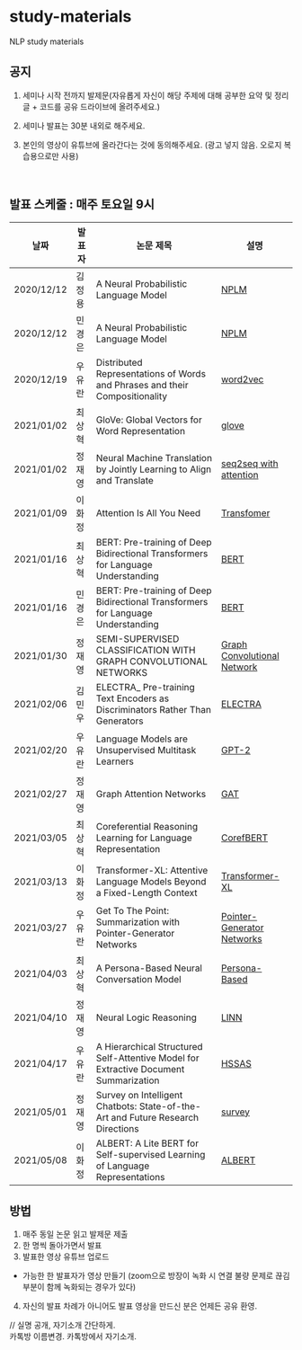 # study-materials
NLP study materials

## 공지

1. 세미나 시작 전까지 발제문(자유롭게 자신이 해당 주제에 대해 공부한 요약 및 정리 글 + 코드를 공유 드라이브에 올려주세요.)

2. 세미나 발표는 30분 내외로 해주세요.

3. 본인의 영상이 유튜브에 올라간다는 것에 동의해주세요. (광고 넣지 않음. 오로지 복습용으로만 사용)

</br>

## 발표 스케줄 : 매주 토요일 9시


| 날짜 |  발 표 자 | 논문 제목 | 설명 |
|-------|-------|-------|---|
|2020/12/12| 김정용 |A Neural Probabilistic Language Model|[NPLM](https://jmlr.org/papers/volume3/tmp/bengio03a.pdf)|
|2020/12/12| 민경은 |A Neural Probabilistic Language Model|[NPLM](https://jmlr.org/papers/volume3/tmp/bengio03a.pdf)|
|2020/12/19| 우유란 |Distributed Representations of Words and Phrases and their Compositionality|[word2vec](https://papers.nips.cc/paper/2013/file/9aa42b31882ec039965f3c4923ce901b-Paper.pdf)|
|2021/01/02| 최상혁 |GloVe: Global Vectors for Word Representation|[glove](https://nlp.stanford.edu/pubs/glove.pdf)|
|2021/01/02| 정재영 |Neural Machine Translation by Jointly Learning to Align and Translate|[seq2seq with attention](https://arxiv.org/abs/1409.0473)|
|2021/01/09| 이화정 |Attention Is All You Need|[Transfomer](https://arxiv.org/abs/1706.03762)|
|2021/01/16| 최상혁 |BERT: Pre-training of Deep Bidirectional Transformers for Language Understanding|[BERT](https://arxiv.org/abs/1810.04805)|
|2021/01/16| 민경은 |BERT: Pre-training of Deep Bidirectional Transformers for Language Understanding|[BERT](https://arxiv.org/abs/1810.04805)|
|2021/01/30| 정재영 |SEMI-SUPERVISED CLASSIFICATION WITH GRAPH CONVOLUTIONAL NETWORKS|[Graph Convolutional Network](https://arxiv.org/abs/1609.02907)|
|2021/02/06| 김민우 |ELECTRA_ Pre-training Text Encoders as Discriminators Rather Than Generators|[ELECTRA](https://arxiv.org/abs/2003.10555)|
|2021/02/20| 우유란 |Language Models are Unsupervised Multitask Learners|[GPT-2](https://d4mucfpksywv.cloudfront.net/better-language-models/language_models_are_unsupervised_multitask_learners.pdf)|  
|2021/02/27| 정재영 |Graph Attention Networks|[GAT](https://arxiv.org/abs/1710.10903)|
|2021/03/05| 최상혁 |Coreferential Reasoning Learning for Language Representation|[CorefBERT](https://arxiv.org/abs/2004.06870)|
|2021/03/13| 이화정 |Transformer-XL: Attentive Language Models Beyond a Fixed-Length Context|[Transformer-XL](https://arxiv.org/abs/1901.02860)|
|2021/03/27| 우유란 |Get To The Point: Summarization with Pointer-Generator Networks|[Pointer-Generator Networks](https://arxiv.org/abs/1704.04368)|
|2021/04/03| 최상혁 |A Persona-Based Neural Conversation Model|[Persona-Based](https://arxiv.org/abs/1603.06155)|
|2021/04/10| 정재영 |Neural Logic Reasoning|[LINN](https://arxiv.org/abs/2008.09514)|
|2021/04/17| 우유란 |A Hierarchical Structured Self-Attentive Model for Extractive Document Summarization |[HSSAS](https://arxiv.org/abs/1805.07799)|
|2021/05/01| 정재영 |Survey on Intelligent Chatbots: State-of-the-Art and Future Research Directions |[survey](https://www.researchgate.net/publication/333931397_Survey_on_Intelligent_Chatbots_State-of-the-Art_and_Future_Research_Directions)|
|2021/05/08| 이화정 |ALBERT: A Lite BERT for Self-supervised Learning of Language Representations  |[ALBERT](https://arxiv.org/abs/1909.11942)|
## 방법 

1. 매주 동일 논문 읽고 발제문 제출
2. 한 명씩 돌아가면서 발표
3. 발표한 영상 유튜브 업로드
  - 가능한 한 발표자가 영상 만들기 (zoom으로 방장이 녹화 시 연결 불량 문제로 끊김 부분이 함께 녹화되는 경우가 있다) 
4. 자신의 발표 차례가 아니어도 발표 영상을 만드신 분은 언제든 공유 환영.  

     
 
// 실명 공개, 자기소개 간단하게.  
  카톡방 이름변경. 카톡방에서 자기소개. 
